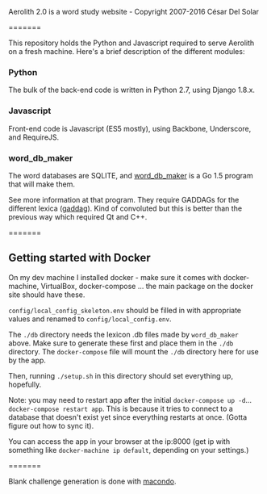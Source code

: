 Aerolith 2.0 is a word study website - Copyright 2007-2016 César Del Solar

=======

This repository holds the Python and Javascript required to serve Aerolith on a fresh machine. Here's a brief description of the different modules:

### Python

The bulk of the back-end code is written in Python 2.7, using Django 1.8.x.

### Javascript

Front-end code is Javascript (ES5 mostly), using Backbone, Underscore, and RequireJS.

### word_db_maker

The word databases are SQLITE, and [word_db_maker](https://github.com/domino14/word_db_maker) is a Go 1.5 program that will make them.

See more information at that program. They require GADDAGs for the different lexica ([gaddag](https://github.com/domino14/macondo/tree/master/gaddag)). Kind of convoluted but this is better than the previous way which required Qt and C++.

=======

## Getting started with Docker

On my dev machine I installed docker - make sure it comes with docker-machine,
VirtualBox, docker-compose ... the main package on the docker site should
have these.

`config/local_config_skeleton.env` should be filled in with appropriate values
and renamed to `config/local_config.env`. 

The `./db` directory needs the lexicon .db files made by `word_db_maker` above.
Make sure to generate these first and place them in the `./db` directory.
The `docker-compose` file will mount the `./db` directory here for use by the
app.

Then, running `./setup.sh` in this directory should set everything up, hopefully.

Note: you may need to restart app after the initial `docker-compose up -d`...
`docker-compose restart app`. This is because it tries to connect to a
database that doesn't exist yet since everything restarts at once.
(Gotta figure out how to sync it).

You can access the app in your browser at the ip:8000 (get ip with 
something like  `docker-machine ip default`, depending on your settings.)

=======

Blank challenge generation is done with [macondo](https://github.com/domino14/macondo/tree/master/anagrammer/blank_challenges.go).


